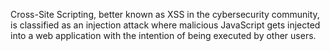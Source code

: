 Cross-Site Scripting, better known as XSS in the cybersecurity community, is classified as an injection attack where malicious JavaScript gets injected into a web application with the intention of being executed by other users.